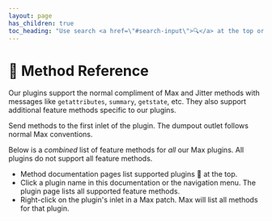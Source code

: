 ```yaml
---
layout: page
has_children: true
toc_heading: "Use search <a href=\"#search-input\">🔍</a> at the top or all below to find tutorials, features, attributes, methods, and more."
---
```

<h1 id="reference">📖 Method Reference</h1>

Our plugins support the normal compliment of Max and Jitter methods with
messages like `getattributes`, `summary`, `getstate`, etc. They also
support additional feature methods specific to our plugins.

Send methods to the first inlet of the plugin.
The dumpout outlet follows normal Max conventions.

Below is a *combined* list of feature methods for *all* our Max plugins.
All plugins do not support all feature methods.

* Method documentation pages list supported plugins 🔌 at the top.
* Click a plugin name in this documentation or the navigation menu. The plugin
  page lists all supported feature methods.
* Right-click on the plugin's inlet in a Max patch. Max will list all methods for that plugin.
